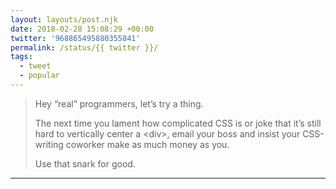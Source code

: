 ```yaml
---
layout: layouts/post.njk
date: 2018-02-28 15:08:29 +00:00
twitter: '968865495880355841'
permalink: /status/{{ twitter }}/
tags: 
  - tweet
  - popular
---
```


> Hey “real” programmers, let’s try a thing.
> 
> The next time you lament how complicated CSS is or joke that it’s still hard to vertically center a &lt;div&gt;, email your boss and insist your CSS-writing coworker make as much money as you.
> 
> Use that snark for good.

---
